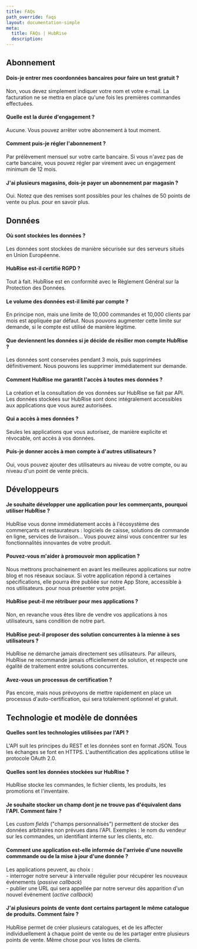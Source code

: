 ```yaml
---
title: FAQs
path_override: faqs
layout: documentation-simple
meta:
  title: FAQs | HubRise
  description: 
---
```


## Abonnement

#### Dois-je entrer mes coordonnées bancaires pour faire un test gratuit ?

Non, vous devez simplement indiquer votre nom et votre e-mail. La facturation ne se mettra en place qu'une fois les premières commandes effectuées.

#### Quelle est la durée d'engagement ?

Aucune. Vous pouvez arrêter votre abonnement à tout moment.

#### Comment puis-je régler l'abonnement ?

Par prélèvement mensuel sur votre carte bancaire. Si vous n'avez pas de carte bancaire, vous pouvez régler par virement avec un engagement minimum de 12 mois.

#### J'ai plusieurs magasins, dois-je payer un abonnement par magasin ?

Oui. Notez que des remises sont possibles pour les chaînes de 50 points de vente ou plus. <ContactFormToggle text="Contactez-nous" /> pour en savoir plus.

## Données

#### Où sont stockées les données ?

Les données sont stockées de manière sécurisée sur des serveurs situés en Union Européenne.

#### HubRise est-il certifié RGPD ?

Tout à fait. HubRise est en conformité avec le Règlement Général sur la Protection des Données.

#### Le volume des données est-il limité par compte ?

En principe non, mais une limite de 10,000 commandes et 10,000 clients par mois est appliquée par défaut. Nous pouvons augmenter cette limite sur demande, si le compte est utilisé de manière légitime.

#### Que deviennent les données si je décide de résilier mon compte HubRise ?

Les données sont conservées pendant 3 mois, puis supprimées définitivement. Nous pouvons les supprimer immédiatement sur demande.

#### Comment HubRise me garantit l'accès à toutes mes données ?

La création et la consultation de vos données sur HubRise se fait par API. Les données stockées sur HubRise sont donc intégralement accessibles aux applications que vous aurez autorisées.

#### Qui a accès à mes données ?

Seules les applications que vous autorisez, de manière explicite et révocable, ont accès à vos données.

#### Puis-je donner accès à mon compte à d'autres utilisateurs ?

Oui, vous pouvez ajouter des utilisateurs au niveau de votre compte, ou au niveau d'un point de vente précis.

## Développeurs

#### Je souhaite développer une application pour les commerçants, pourquoi utiliser HubRise ?

HubRise vous donne immédiatement accès à l'écosystème des commerçants et restaurateurs : logiciels de caisse, solutions de commande en ligne, services de livraison... Vous pouvez ainsi vous concentrer sur les fonctionnalités innovantes de votre produit.

#### Pouvez-vous m'aider à promouvoir mon application ?

Nous mettrons prochainement en avant les meilleures applications sur notre blog et nos réseaux sociaux.
Si votre application répond à certaines spécifications, elle pourra être publiée sur notre App Store, accessible à nos utilisateurs. <ContactFormToggle text="Contactez-nous" /> pour nous présenter votre projet.

#### HubRise peut-il me rétribuer pour mes applications ?

Non, en revanche vous êtes libre de vendre vos applications à nos utilisateurs, sans condition de notre part.

#### HubRise peut-il proposer des solution concurrentes à la mienne à ses utilisateurs ?

HubRise ne démarche jamais directement ses utilisateurs.
Par ailleurs, HubRise ne recommande jamais officiellement de solution, et respecte une égalité de traitement entre solutions concurrentes.

#### Avez-vous un processus de certification ?

Pas encore, mais nous prévoyons de mettre rapidement en place un processus d'auto-certification, qui sera totalement optionnel et gratuit.

## Technologie et modèle de données

#### Quelles sont les technologies utilisées par l'API ?

L'API suit les principes du REST et les données sont en format JSON. Tous les échanges se font en HTTPS. L'authentification des applications utilise le protocole OAuth 2.0.

#### Quelles sont les données stockées sur HubRise ?

HubRise stocke les commandes, le fichier clients, les produits, les promotions et l'inventaire.

#### Je souhaite stocker un champ dont je ne trouve pas d'équivalent dans l'API. Comment faire ?

Les _custom fields_ ("champs personnalisés") permettent de stocker des données arbitraires non prévues dans l'API. Exemples : le nom du vendeur sur les commandes, un identifiant interne sur les clients, etc.

#### Comment une application est-elle informée de l'arrivée d'une nouvelle commmande ou de la mise à jour d'une donnée ?

Les applications peuvent, au choix :<br />
\- interroger notre serveur à intervalle régulier pour récupérer les nouveaux événements (_passive callback_)<br />
\- publier une URL qui sera appellée par notre serveur dès apparition d'un nouvel événement (_active callback_)

#### J'ai plusieurs points de vente dont certains partagent le même catalogue de produits. Comment faire ?

HubRise permet de créer plusieurs catalogues, et de les affecter individuellement à chaque point de vente ou de les partager entre plusieurs points de vente. Même chose pour vos listes de clients.
